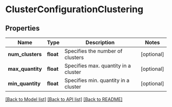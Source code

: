 # ClusterConfigurationClustering

## Properties
Name | Type | Description | Notes
------------ | ------------- | ------------- | -------------
**num_clusters** | **float** | Specifies the number of clusters | [optional] 
**max_quantity** | **float** | Specifies max. quantity in a cluster | [optional] 
**min_quantity** | **float** | Specifies min. quantity in a cluster | [optional] 

[[Back to Model list]](../../README.md#documentation-for-models) [[Back to API list]](../../README.md#documentation-for-api-endpoints) [[Back to README]](../../README.md)

